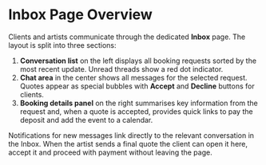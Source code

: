 # Inbox Page Overview

Clients and artists communicate through the dedicated **Inbox** page. The layout is split into three sections:

1. **Conversation list** on the left displays all booking requests sorted by the most recent update. Unread threads show a red dot indicator.
2. **Chat area** in the center shows all messages for the selected request. Quotes appear as special bubbles with **Accept** and **Decline** buttons for clients.
3. **Booking details panel** on the right summarises key information from the request and, when a quote is accepted, provides quick links to pay the deposit and add the event to a calendar.

Notifications for new messages link directly to the relevant conversation in the Inbox. When the artist sends a final quote the client can open it here, accept it and proceed with payment without leaving the page.
